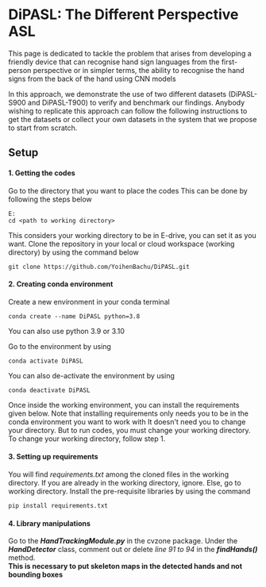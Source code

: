# DiPASL: The Different Perspective ASL

This page is dedicated to tackle the problem that arises from developing a friendly device that can recognise
hand sign languages from the first-person perspective or in simpler terms, the ability to recognise the hand
signs from the back of the hand using CNN models

In this approach, we demonstrate the use of two different datasets (DiPASL-S900 and DiPASL-T900) to verify and
benchmark our findings. Anybody wishing to replicate this approach can follow the following instructions to 
get the datasets or collect your own datasets in the system that we propose to start from scratch.

## Setup

#### 1. Getting the codes
Go to the directory that you want to place the codes
This can be done by following the steps below
```
E:
cd <path to working directory>
```
This considers your working directory to be in E-drive, you can set it as you want.
Clone the repository in your local or cloud workspace (working directory) by using the command below
```
git clone https://github.com/YoihenBachu/DiPASL.git
```

#### 2. Creating conda environment
Create a new environment in your conda terminal
```
conda create --name DiPASL python=3.8
```
You can also use python 3.9 or 3.10

Go to the environment by using
```
conda activate DiPASL
```
You can also de-activate the environment by using 
```
conda deactivate DiPASL
```

Once inside the working environment, you can install the requirements given below. 
Note that installing requirements only needs you to be in the conda environment you want to work with
It doesn't need you to change your directory. But to run codes, you must change your working directory.
To change your working directory, follow step 1.

#### 3. Setting up requirements
You will find *requirements.txt* among the cloned files in the working directory.
If you are already in the working directory, ignore. Else, go to working directory. 
Install the pre-requisite libraries by using the command
```
pip install requirements.txt
```

#### 4. Library manipulations
Go to the ***HandTrackingModule.py*** in the cvzone package.
Under the ***HandDetector*** class, comment out or delete *line 91 to 94* in the ***findHands()*** method.\
**This is necessary to put skeleton maps in the detected hands and not bounding boxes**




